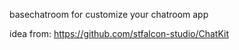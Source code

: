 basechatroom for customize your chatroom app

idea from: https://github.com/stfalcon-studio/ChatKit
